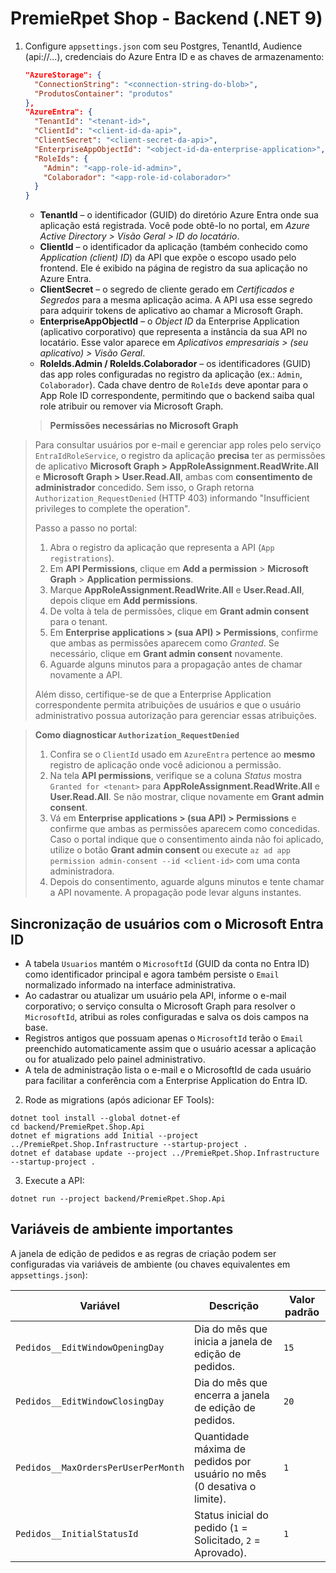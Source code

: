 # PremieRpet Shop - Backend (.NET 9)
1) Configure `appsettings.json` com seu Postgres, TenantId, Audience (api://...), credenciais do Azure Entra ID e as chaves de armazenamento:
   ```json
   "AzureStorage": {
     "ConnectionString": "<connection-string-do-blob>",
     "ProdutosContainer": "produtos"
   },
   "AzureEntra": {
     "TenantId": "<tenant-id>",
     "ClientId": "<client-id-da-api>",
     "ClientSecret": "<client-secret-da-api>",
     "EnterpriseAppObjectId": "<object-id-da-enterprise-application>",
     "RoleIds": {
       "Admin": "<app-role-id-admin>",
       "Colaborador": "<app-role-id-colaborador>"
     }
   }
   ```

   * **TenantId** – o identificador (GUID) do diretório Azure Entra onde sua aplicação está registrada. Você pode obtê-lo no portal, em *Azure Active Directory > Visão Geral > ID do locatário*.
   * **ClientId** – o identificador da aplicação (também conhecido como *Application (client) ID*) da API que expõe o escopo usado pelo frontend. Ele é exibido na página de registro da sua aplicação no Azure Entra.
   * **ClientSecret** – o segredo de cliente gerado em *Certificados e Segredos* para a mesma aplicação acima. A API usa esse segredo para adquirir tokens de aplicativo ao chamar a Microsoft Graph.
   * **EnterpriseAppObjectId** – o *Object ID* da Enterprise Application (aplicativo corporativo) que representa a instância da sua API no locatário. Esse valor aparece em *Aplicativos empresariais > (seu aplicativo) > Visão Geral*.
   * **RoleIds.Admin / RoleIds.Colaborador** – os identificadores (GUID) das app roles configuradas no registro da aplicação (ex.: `Admin`, `Colaborador`). Cada chave dentro de `RoleIds` deve apontar para o App Role ID correspondente, permitindo que o backend saiba qual role atribuir ou remover via Microsoft Graph.

   > **Permissões necessárias no Microsoft Graph**
   >
  > Para consultar usuários por e-mail e gerenciar app roles pelo serviço `EntraIdRoleService`, o registro da aplicação **precisa** ter as permissões de aplicativo **Microsoft Graph > AppRoleAssignment.ReadWrite.All** e **Microsoft Graph > User.Read.All**, ambas com **consentimento de administrador** concedido. Sem isso, o Graph retorna `Authorization_RequestDenied` (HTTP 403) informando "Insufficient privileges to complete the operation".
   >
   > Passo a passo no portal:
   > 1. Abra o registro da aplicação que representa a API (`App registrations`).
   > 2. Em **API Permissions**, clique em **Add a permission** > **Microsoft Graph** > **Application permissions**.
  > 3. Marque **AppRoleAssignment.ReadWrite.All** e **User.Read.All**, depois clique em **Add permissions**.
  > 4. De volta à tela de permissões, clique em **Grant admin consent** para o tenant.
  > 5. Em **Enterprise applications > (sua API) > Permissions**, confirme que ambas as permissões aparecem como *Granted*. Se necessário, clique em **Grant admin consent** novamente.
  > 6. Aguarde alguns minutos para a propagação antes de chamar novamente a API.
   >
   > Além disso, certifique-se de que a Enterprise Application correspondente permita atribuições de usuários e que o usuário administrativo possua autorização para gerenciar essas atribuições.

   > **Como diagnosticar `Authorization_RequestDenied`**
   >
   > 1. Confira se o `ClientId` usado em `AzureEntra` pertence ao **mesmo** registro de aplicação onde você adicionou a permissão.
  > 2. Na tela **API permissions**, verifique se a coluna *Status* mostra `Granted for <tenant>` para **AppRoleAssignment.ReadWrite.All** e **User.Read.All**. Se não mostrar, clique novamente em **Grant admin consent**.
  > 3. Vá em **Enterprise applications > (sua API) > Permissions** e confirme que ambas as permissões aparecem como concedidas. Caso o portal indique que o consentimento ainda não foi aplicado, utilize o botão **Grant admin consent** ou execute `az ad app permission admin-consent --id <client-id>` com uma conta administradora.
  > 4. Depois do consentimento, aguarde alguns minutos e tente chamar a API novamente. A propagação pode levar alguns instantes.

## Sincronização de usuários com o Microsoft Entra ID

- A tabela `Usuarios` mantém o `MicrosoftId` (GUID da conta no Entra ID) como identificador principal e agora também persiste o `Email` normalizado informado na interface administrativa.
- Ao cadastrar ou atualizar um usuário pela API, informe o e-mail corporativo; o serviço consulta o Microsoft Graph para resolver o `MicrosoftId`, atribui as roles configuradas e salva os dois campos na base.
- Registros antigos que possuam apenas o `MicrosoftId` terão o `Email` preenchido automaticamente assim que o usuário acessar a aplicação ou for atualizado pelo painel administrativo.
- A tela de administração lista o e-mail e o MicrosoftId de cada usuário para facilitar a conferência com a Enterprise Application do Entra ID.

2) Rode as migrations (após adicionar EF Tools):
```
dotnet tool install --global dotnet-ef
cd backend/PremieRpet.Shop.Api
dotnet ef migrations add Initial --project ../PremieRpet.Shop.Infrastructure --startup-project .
dotnet ef database update --project ../PremieRpet.Shop.Infrastructure --startup-project .
```
3) Execute a API:
```
dotnet run --project backend/PremieRpet.Shop.Api
```

## Variáveis de ambiente importantes

A janela de edição de pedidos e as regras de criação podem ser configuradas via variáveis de ambiente (ou chaves equivalentes em `appsettings.json`):

| Variável | Descrição | Valor padrão |
| --- | --- | --- |
| `Pedidos__EditWindowOpeningDay` | Dia do mês que inicia a janela de edição de pedidos. | `15` |
| `Pedidos__EditWindowClosingDay` | Dia do mês que encerra a janela de edição de pedidos. | `20` |
| `Pedidos__MaxOrdersPerUserPerMonth` | Quantidade máxima de pedidos por usuário no mês (0 desativa o limite). | `1` |
| `Pedidos__InitialStatusId` | Status inicial do pedido (`1` = Solicitado, `2` = Aprovado). | `1` |

